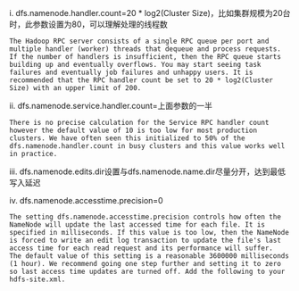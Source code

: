 i. dfs.namenode.handler.count=20 * log2(Cluster Size)，比如集群规模为20台时，此参数设置为80，可以理解处理的线程数

```text
The Hadoop RPC server consists of a single RPC queue per port and multiple handler (worker) threads that dequeue and process requests. If the number of handlers is insufficient, then the RPC queue starts building up and eventually overflows. You may start seeing task failures and eventually job failures and unhappy users. It is recommended that the RPC handler count be set to 20 * log2(Cluster Size) with an upper limit of 200.
```

ii. dfs.namenode.service.handler.count=上面参数的一半

```text
There is no precise calculation for the Service RPC handler count however the default value of 10 is too low for most production clusters. We have often seen this initialized to 50% of the dfs.namenode.handler.count in busy clusters and this value works well in practice.
```

iii. dfs.namenode.edits.dir设置与dfs.namenode.name.dir尽量分开，达到最低写入延迟

iv. dfs.namenode.accesstime.precision=0

```text
The setting dfs.namenode.accesstime.precision controls how often the NameNode will update the last accessed time for each file. It is specified in milliseconds. If this value is too low, then the NameNode is forced to write an edit log transaction to update the file's last access time for each read request and its performance will suffer.
The default value of this setting is a reasonable 3600000 milliseconds (1 hour). We recommend going one step further and setting it to zero so last access time updates are turned off. Add the following to your hdfs-site.xml.
```



